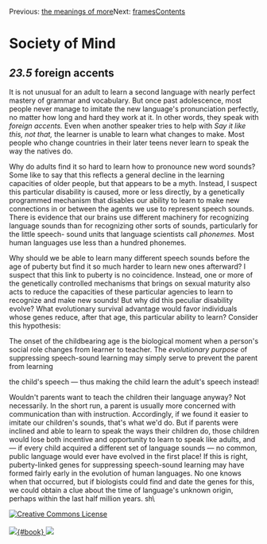 <div class="chapnav">

<span class="prev">Previous: [the meanings of
more](./som-23.4.html)</span><span class="next">Next:
[frames](./som-24.html)</span><span
class="contents">[Contents](index.html)</span>
<div class="titlebar">

Society of Mind
===============

</div>

</div>

*23.5* foreign accents
----------------------

It is not unusual for an adult to learn a second language with nearly
perfect mastery of grammar and vocabulary. But once past adolescence,
most people never manage to imitate the new language's pronunciation
perfectly, no matter how long and hard they work at it. In other words,
they speak with *foreign accents.* Even when another speaker tries to
help with *Say it like this, not that,* the learner is unable to learn
what changes to make. Most people who change countries in their later
teens never learn to speak the way the natives do.

Why do adults find it so hard to learn how to pronounce new word sounds?
Some like to say that this reflects a general decline in the learning
capacities of older people, but that appears to be a myth. Instead, I
suspect this particular disability is caused, more or less directly, by
a genetically programmed mechanism that disables our ability to learn to
make new connections in or between the agents we use to represent speech
sounds. There is evidence that our brains use different machinery for
recognizing language sounds than for recognizing other sorts of sounds,
particularly for the little speech- sound units that language scientists
call *phonemes.* Most human languages use less than a hundred phonemes.

Why should we be able to learn many different speech sounds before the
age of puberty but find it so much harder to learn new ones afterward? I
suspect that this link to puberty is no coincidence. Instead, one or
more of the genetically controlled mechanisms that brings on sexual
maturity also acts to reduce the capacities of these particular agencies
to learn to recognize and make new sounds! But why did this peculiar
disability evolve? What evolutionary survival advantage would favor
individuals whose genes reduce, after that age, this particular ability
to learn? Consider this hypothesis:

The onset of the childbearing age is the biological moment when a
person's social role changes from learner to teacher. The *evolutionary
purpose* of suppressing speech-sound learning may simply serve to
prevent the parent from learning

the child's speech — thus making the child learn the adult's speech
instead!

Wouldn't parents want to teach the children their language anyway? Not
necessarily. In the short run, a parent is usually more concerned with
communication than with instruction. Accordingly, if we found it easier
to imitate our children's sounds, that's what we'd do. But if parents
were inclined and able to learn to speak the ways their children do,
those children would lose both incentive and opportunity to learn to
speak like adults, and — if every child acquired a different set of
language sounds — no common, public language would ever have evolved in
the first place! If this is right, puberty-linked genes for suppressing
speech-sound learning may have formed fairly early in the evolution of
human languages. No one knows when that occurred, but if biologists
could find and date the genes for this, we could obtain a clue about the
time of language's unknown origin, perhaps within the last half million
years. sh\\

<div class="footer">

[![Creative Commons
License](http://i.creativecommons.org/l/by-nc-sa/3.0/80x15.png)](http://creativecommons.org/licenses/by-nc-sa/3.0/deed.en_US)\
\
[![](./images/som_book.jpeg){#book}
![](./images/a_logo_17.gif)](http://www.amazon.com/gp/product/0671657135?ie=UTF8&camp=1789&creativeASIN=0671657135&linkCode=xm2&tag=marvinminsky)

</div>
